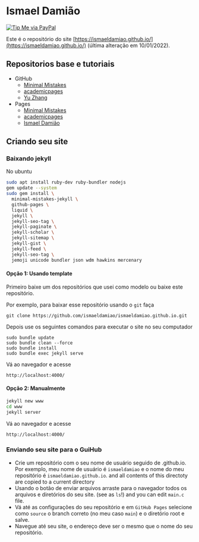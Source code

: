 # Ismael Damião

[![Tip Me via PayPal](https://img.shields.io/badge/PayPal-tip%20me-green.svg?logo=paypal)](https://www.paypal.com/cgi-bin/webscr?cmd=_s-xclick&hosted_button_id=D66EM3DGU35EE&source=url)


Este é o repositório do site [https://ismaeldamiao.github.io/](https://ismaeldamiao.github.io/) (última alteração em 10/01/2022).

## Repositorios base e tutoriais

* GitHub
  * [Minimal Mistakes](https://github.com/mmistakes/minimal-mistakes)
  * [academicpages](https://github.com/academicpages/academicpages.github.io)
  * [Yu Zhang](https://github.com/tesschin/yuzhangbit.github.io)
* Pages
  * [Minimal Mistakes](https://mmistakes.github.io/minimal-mistakes/collection-archive/)
  * [academicpages](https://academicpages.github.io/markdown/)
  * [Ismael Damião](https://ismaeldamiao.github.io/pt/markdown)

## Criando seu site

### Baixando jekyll

No ubuntu
```bash
sudo apt install ruby-dev ruby-bundler nodejs
gem update --system
sudo gem install \
  minimal-mistakes-jekyll \
  github-pages \
  liquid \
  jekyll \
  jekyll-seo-tag \
  jekyll-paginate \
  jekyll-scholar \
  jekyll-sitemap \
  jekyll-gist \
  jekyll-feed \
  jekyll-seo-tag \
  jemoji unicode bundler json wdm hawkins mercenary
```

#### Opção 1: Usando template

Primeiro baixe um dos repositórios que usei como modelo ou baixe este repositório.

Por exemplo, para baixar esse repositório usando o `git` faça

```
git clone https://github.com/ismaeldamiao/ismaeldamiao.github.io.git
```

Depois use os seguintes comandos para executar o site no seu computador

```
sudo bundle update
sudo bundle clean --force
sudo bundle install
sudo bundle exec jekyll serve
```

Vá ao navegador e acesse

```
http://localhost:4000/
```

#### Opção 2: Manualmente


```bash
jekyll new www
cd www
jekyll server
```

Vá ao navegador e acesse
```bash
http://localhost:4000/
```

### Enviando seu site para o GuiHub


* Crie um repositório com o seu nome de usuário seguido de .github.io. Por exemplo, meu nome de usuário é `ismaeldamiao` e o nome do meu repositório é `ismaeldamiao.github.io`.
and all contents of this directoty are copied to a current directory
* Usando o botão de enviar arquivos arraste para o navegador todos os arquivos e diretórios do seu site.
(see as `ls`!) and you can edit `main.c` file.
* Vá até as configurações do seu repositório e em `GitHub Pages` selecione como `source` o branch correto (no meu caso `main`) e o diretório root e salve.
* Navegue até seu site, o endereço deve ser o mesmo que o nome do seu repositório.
